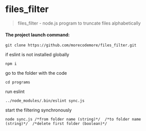 # files_filter
>files_filter - node.js program to truncate files alphabetically

#### The project launch command:
    git clone https://github.com/morecodemore/files_filter.git

if eslint is not installed globally
   
    npm i

go to the folder with the code

    cd programs

run eslint

    ../node_modules/.bin/eslint sync.js

start the filtering synchronously

    node sync.js /*from folder name (string)*/  /*to folder name (string)*/  /*delete first folder (boolean)*/
